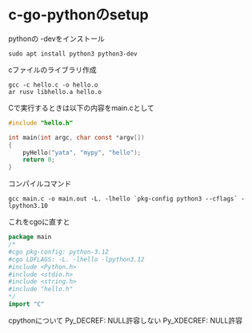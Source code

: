 # c-go-pythonのsetup
pythonの -devをインストール
```shell
sudo apt install python3 python3-dev
```
cファイルのライブラリ作成
```shell
gcc -c hello.c -o hello.o
ar rusv libhello.a hello.o
```
Cで実行するときは以下の内容をmain.cとして
```c
#include "hello.h"

int main(int argc, char const *argv[])
{
    pyHello("yata", "mypy", "hello");
    return 0;
}
```
コンパイルコマンド
```shell
gcc main.c -o main.out -L. -lhello `pkg-config python3 --cflags` -lpython3.10
```
これをcgoに直すと
```go
package main
/*
#cgo pkg-config: python-3.12
#cgo LDFLAGS: -L. -lhello -lpython3.12
#include <Python.h>
#include <stdio.h>
#include <string.h>
#include "hello.h"
*/
import "C"
```

cpythonについて
Py_DECREF: NULL許容しない
Py_XDECREF: NULL許容